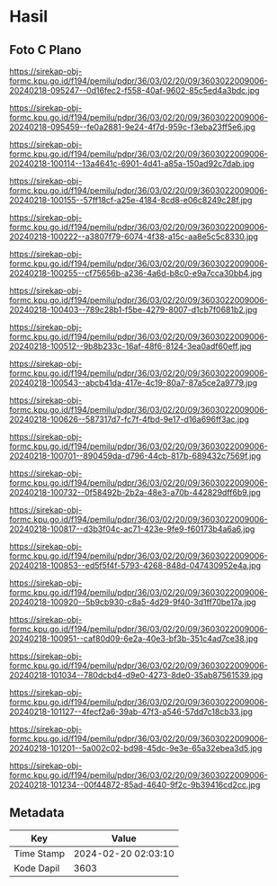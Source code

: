 # Hasil

## Foto C Plano

https://sirekap-obj-formc.kpu.go.id/f194/pemilu/pdpr/36/03/02/20/09/3603022009006-20240218-095247--0d16fec2-f558-40af-9602-85c5ed4a3bdc.jpg

https://sirekap-obj-formc.kpu.go.id/f194/pemilu/pdpr/36/03/02/20/09/3603022009006-20240218-095459--fe0a2881-9e24-4f7d-959c-f3eba23ff5e6.jpg

https://sirekap-obj-formc.kpu.go.id/f194/pemilu/pdpr/36/03/02/20/09/3603022009006-20240218-100114--13a4641c-6901-4d41-a85a-150ad92c7dab.jpg

https://sirekap-obj-formc.kpu.go.id/f194/pemilu/pdpr/36/03/02/20/09/3603022009006-20240218-100155--57ff18cf-a25e-4184-8cd8-e06c8249c28f.jpg

https://sirekap-obj-formc.kpu.go.id/f194/pemilu/pdpr/36/03/02/20/09/3603022009006-20240218-100222--a3807f79-6074-4f38-a15c-aa8e5c5c8330.jpg

https://sirekap-obj-formc.kpu.go.id/f194/pemilu/pdpr/36/03/02/20/09/3603022009006-20240218-100255--cf75656b-a236-4a6d-b8c0-e9a7cca30bb4.jpg

https://sirekap-obj-formc.kpu.go.id/f194/pemilu/pdpr/36/03/02/20/09/3603022009006-20240218-100403--789c28b1-f5be-4279-8007-d1cb7f0681b2.jpg

https://sirekap-obj-formc.kpu.go.id/f194/pemilu/pdpr/36/03/02/20/09/3603022009006-20240218-100512--9b8b233c-16af-48f6-8124-3ea0adf60eff.jpg

https://sirekap-obj-formc.kpu.go.id/f194/pemilu/pdpr/36/03/02/20/09/3603022009006-20240218-100543--abcb41da-417e-4c19-80a7-87a5ce2a9779.jpg

https://sirekap-obj-formc.kpu.go.id/f194/pemilu/pdpr/36/03/02/20/09/3603022009006-20240218-100626--587317d7-fc7f-4fbd-9e17-d16a696ff3ac.jpg

https://sirekap-obj-formc.kpu.go.id/f194/pemilu/pdpr/36/03/02/20/09/3603022009006-20240218-100701--890459da-d796-44cb-817b-689432c7569f.jpg

https://sirekap-obj-formc.kpu.go.id/f194/pemilu/pdpr/36/03/02/20/09/3603022009006-20240218-100732--0f58492b-2b2a-48e3-a70b-442829dff6b9.jpg

https://sirekap-obj-formc.kpu.go.id/f194/pemilu/pdpr/36/03/02/20/09/3603022009006-20240218-100817--d3b3f04c-ac71-423e-9fe9-f60173b4a6a6.jpg

https://sirekap-obj-formc.kpu.go.id/f194/pemilu/pdpr/36/03/02/20/09/3603022009006-20240218-100853--ed5f5f4f-5793-4268-848d-047430952e4a.jpg

https://sirekap-obj-formc.kpu.go.id/f194/pemilu/pdpr/36/03/02/20/09/3603022009006-20240218-100920--5b9cb930-c8a5-4d29-9f40-3d1ff70be17a.jpg

https://sirekap-obj-formc.kpu.go.id/f194/pemilu/pdpr/36/03/02/20/09/3603022009006-20240218-100951--caf80d09-6e2a-40e3-bf3b-351c4ad7ce38.jpg

https://sirekap-obj-formc.kpu.go.id/f194/pemilu/pdpr/36/03/02/20/09/3603022009006-20240218-101034--780dcbd4-d9e0-4273-8de0-35ab87561539.jpg

https://sirekap-obj-formc.kpu.go.id/f194/pemilu/pdpr/36/03/02/20/09/3603022009006-20240218-101127--4fecf2a6-39ab-47f3-a546-57dd7c18cb33.jpg

https://sirekap-obj-formc.kpu.go.id/f194/pemilu/pdpr/36/03/02/20/09/3603022009006-20240218-101201--5a002c02-bd98-45dc-9e3e-65a32ebea3d5.jpg

https://sirekap-obj-formc.kpu.go.id/f194/pemilu/pdpr/36/03/02/20/09/3603022009006-20240218-101234--00f44872-85ad-4640-9f2c-9b39416cd2cc.jpg


## Metadata

| Key        | Value               |
| ---------- | ------------------- |
| Time Stamp | 2024-02-20 02:03:10 |
| Kode Dapil | 3603                |



